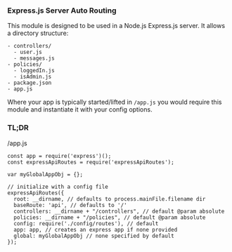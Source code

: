 ### Express.js Server Auto Routing

This module is designed to be used in a Node.js Express.js server. It allows a
directory structure:

```
- controllers/
  - user.js
  - messages.js
- policies/
  - loggedIn.js
  - isAdmin.js
- package.json
- app.js
```

Where your app is typically started/lifted in `/app.js` you would require this
module and instantiate it with your config options.

### TL;DR

/app.js
```
const app = require('express')();
const expressApiRoutes = require('expressApiRoutes');

var myGlobalAppObj = {};

// initialize with a config file
expressApiRoutes({
  root: __dirname, // defaults to process.mainFile.filename dir
  baseRoute: 'api', // defaults to '/'
  controllers: __dirname + "/controllers", // default @param absolute
  policies: __dirname + "/policies", // default @param absolute
  config: require('./config/routes'), // default
  app: app, // creates an express app if none provided
  global: myGlobalAppObj // none specified by default
});
```
